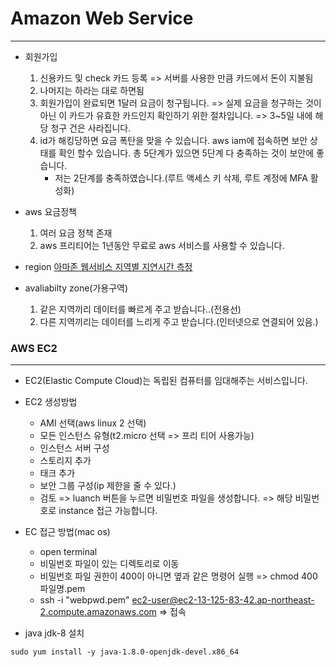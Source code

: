 # Amazon Web Service
----

- 회원가입
	1. 신용카드 및 check 카드 등록 => 서버를 사용한 만큼 카드에서 돈이 지불됨
	2. 나머지는 하라는 대로 하면됨
	3. 회원가입이 완료되면 1달러 요금이 청구됩니다. => 실제 요금을 청구하는 것이 아닌 이 카드가 유효한 카드인지 확인하기 위한 절차입니다. => 3~5일 내에 해당 청구 건은 사라집니다.
	4. id가 해킹당하면 요금 폭탄을 맞을 수 있습니다. aws iam에 접속하면 보안 상태를 확인 할수 있습니다. 총 5단계가 있으면 5단계 다 충족하는 것이 보안에 좋습니다.
		- 저는 2단계를 충족하였습니다.(루트 액세스 키 삭제, 루트 계정에 MFA 활성화)
	
- aws 요금정책
	1. 여러 요금 정책 존재
	2. aws 프리티어는 1년동안 무료로 aws 서비스를 사용할 수 있습니다.


- region 
[아마존 웹서비스 지역별 지연시간 측정](http://www.cloudping.info/)

- avaliabilty zone(가용구역)
	1. 같은 지역끼리 데이터를 빠르게 주고 받습니다..(전용선)
	2. 다른 지역끼리는 데이터를 느리게 주고 받습니다.(인터넷으로 연결되어 있음.)
	
	
### AWS EC2
----
- EC2(Elastic Compute Cloud)는 독립된 컴퓨터를 임대해주는 서비스입니다. 
- EC2 생성방법
	- AMI 선택(aws linux 2 선택)
	- 모든 인스턴스 유형(t2.micro 선택 => 프리 티어 사용가능)
	- 인스턴스 서버 구성
	- 스토리지 추가
	- 태크 추가
	- 보안 그룹 구성(ip 제한을 줄 수 있다.)
	- 검토 => luanch 버튼을 누르면 비밀번호 파일을 생성합니다. => 해당 비밀번호로 instance 접근 가능합니다.
	
- EC 접근 방법(mac os)
	- open terminal
	- 비밀번호 파일이 있는 디렉토리로 이동
	- 비밀번호 파일 권한이 400이 아니면 옆과 같은 명령어 실행 => chmod 400 파일명.pem
	- ssh -i "webpwd.pem" ec2-user@ec2-13-125-83-42.ap-northeast-2.compute.amazonaws.com => 접속
	
- java jdk-8 설치

```
sudo yum install -y java-1.8.0-openjdk-devel.x86_64

```

	
	
